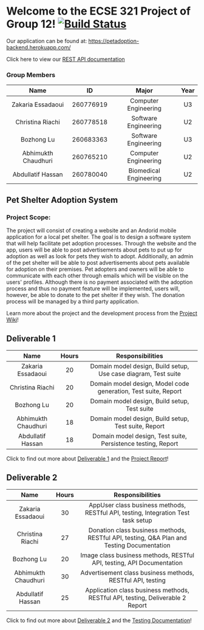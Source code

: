 # Welcome to the ECSE 321 Project of Group 12! [![Build Status](https://travis-ci.com/McGill-ECSE321-Winter2020/project-group-12.svg?token=4AcveMz5FumXG2yhkiT1&branch=master)](https://travis-ci.com/McGill-ECSE321-Winter2020/project-group-12)

Our application can be found at: https://petadoption-backend.herokuapp.com/

Click here to view our [REST API documentation](https://documenter.getpostman.com/view/10558315/SzKZtcBF)
### Group Members 
| Name                 | ID         | Major |Year|
|:--------------------:|:----------:|:-----:|:-----:|
| Zakaria Essadaoui   | 260776919  | Computer Engineering   | U3 |
| Christina Riachi    | 260778518  | Software Engineering   | U2 |
| Bozhong Lu          | 260683363  | Software Engineering   | U3 |
| Abhimukth Chaudhuri | 260765210  | Computer Engineering   | U2 |
| Abdullatif Hassan   | 260780040  | Biomedical Engineering   | U2 |

## Pet Shelter Adoption System 
### Project Scope:
The project will consist of creating a website and an Andorid mobile application for a local pet shelter. The goal is to design a software system that will help facilitate pet adoption processes. Through the website and the app, users will be able to post advertisements about pets to put up for adoption as well as look for pets they wish to adopt. Additionally, an admin of the pet shelter will be able to post advertisements about pets available for adoption on their premises. Pet adopters and owners will be able to communicate with each other through emails which will be visible on the users' profiles. Although there is no payment associated with the adoption process and thus no payment feature will be implemented, users will, however, be able to donate to the pet shelter if they wish. The donation process will be managed by a third party application. 

Learn more about the project and the development process from the [Project Wiki](https://github.com/McGill-ECSE321-Winter2020/project-group-12/wiki)!

## Deliverable 1
| Name                 | Hours | Responsibilities|
|:--------------------:|:----------:|:----:|
| Zakaria Essadaoui   | 20| Domain model design, Build setup, Use case diagram, Test suite
| Christina Riachi    | 20| Domain model design, Model code generation, Test suite, Report
| Bozhong Lu          | 20| Domain model design, Build setup, Test suite
| Abhimukth Chaudhuri | 18| Domain model design, Build setup, Test suite, Report 
| Abdullatif Hassan   | 18| Domain model design, Test suite, Persistence testing, Report 

Click to find out more about [Deliverable 1](https://github.com/McGill-ECSE321-Winter2020/project-group-12/wiki/Deliverable-1-(Requirements-model,-Use-case-diagram,-Domain-Model)) and the [Project Report](https://github.com/McGill-ECSE321-Winter2020/project-group-12/wiki/Deliverable-1-Report)!

## Deliverable 2
| Name                 | Hours | Responsibilities|
|:--------------------:|:----------:|:----:|
| Zakaria Essadaoui   | 30| AppUser class business methods, RESTful API, testing, Integration Test task setup
| Christina Riachi    | 27| Donation class business methods, RESTful API, testing, Q&A Plan and Testing Documentation
| Bozhong Lu          | 20| Image class business methods, RESTful API, testing, API Documentation
| Abhimukth Chaudhuri | 30| Advertisement class business methods, RESTful API, testing
| Abdullatif Hassan   | 25| Application class business methods, RESTful API, testing, Deliverable 2 Report 

Click to find out more about [Deliverable 2](https://github.com/McGill-ECSE321-Winter2020/project-group-12/wiki/Deliverable-2-(Software-QA-Plan,-Test-Coverage-Results)) and the [Testing Documentation](https://github.com/McGill-ECSE321-Winter2020/project-group-12/wiki/Testing-Documentation)!

